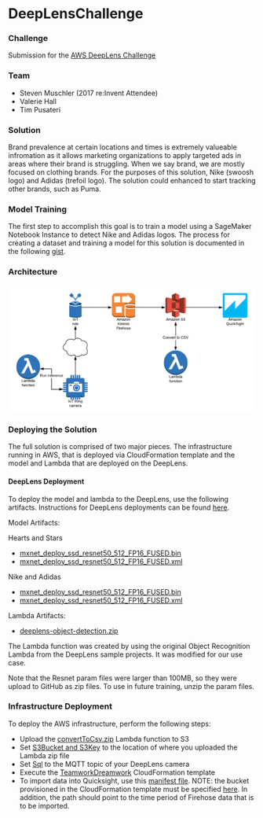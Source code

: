 # DeepLensChallenge
### Challenge
Submission for the [AWS DeepLens Challenge](https://awsdeeplens.devpost.com)

### Team
- Steven Muschler (2017 re:Invent Attendee)
- Valerie Hall
- Tim Pusateri

### Solution
Brand prevalence at certain locations and times is extremely valueable infromation as it allows marketing organizations to apply targeted ads in areas where their brand is struggling.  When we say brand, we are mostly focused on clothing brands.  For the purposes of this solution, Nike (swoosh logo) and Adidas (trefoil logo).  The solution could enhanced to start tracking other brands, such as Puma.

### Model Training
The first step to accomplish this goal is to train a model using a SageMaker Notebook Instance to detect Nike and Adidas logos.  The process for creating a dataset and training a model for this solution is documented in the following [gist](gist.md).

### Architecture
![Architecture Diagram](architecture_diagram.png)

### Deploying the Solution
The full solution is comprised of two major pieces.  The infrastructure running in AWS, that is deployed via CloudFormation template and the model and Lambda that are deployed on the DeepLens.

#### DeepLens Deployment
To deploy the model and lambda to the DeepLens, use the following artifacts.  Instructions for DeepLens deployments can be found [here](https://docs.aws.amazon.com/deeplens/latest/dg/deeplens-create-deploy-sample-project.html).

Model Artifacts:

Hearts and Stars
- [mxnet_deploy_ssd_resnet50_512_FP16_FUSED.bin](model/HeartsAndStars/mxnet_deploy_ssd_resnet50_512_FP16_FUSED.bin)
- [mxnet_deploy_ssd_resnet50_512_FP16_FUSED.xml](model/HeartsAndStars/mxnet_deploy_ssd_resnet50_512_FP16_FUSED.xml)

Nike and Adidas
- [mxnet_deploy_ssd_resnet50_512_FP16_FUSED.bin](model/NikeAndAdidas/mxnet_deploy_ssd_resnet50_512_FP16_FUSED.bin)
- [mxnet_deploy_ssd_resnet50_512_FP16_FUSED.xml](model/NikeAndAdidas/mxnet_deploy_ssd_resnet50_512_FP16_FUSED.xml)

Lambda Artifacts:
- [deeplens-object-detection.zip](deeplensLambda/deeplens-object-detection-55cbb706-fd05-44af-a713-991f045f4cda.zip)

The Lambda function was created by using the original Object Recognition Lambda from the DeepLens sample projects.  It was modified for our use case.

Note that the Resnet param files were larger than 100MB, so they were upload to GitHub as zip files.  To use in future training, unzip the param files.

### Infrastructure Deployment
To deploy the AWS infrastructure, perform the following steps:
- Upload the [convertToCsv.zip](lambda/convertToCsv.zip) Lambda function to S3
- Set [S3Bucket and S3Key](teamworkDreamwork.template#L89-L90) to the location of where you uploaded the Lambda zip file
- Set [Sql](teamworkDreamwork.template#L153) to the MQTT topic of your DeepLens camera
- Execute the [TeamworkDreamwork](teamworkDreamwork.template) CloudFormation template
- To import data into Quicksight, use this [manifest file](quicksight/manifest.json).  NOTE: the bucket provisioned in the CloudFormation template must be specified [here](quicksight/manifest.json#L3).  In addition, the path should point to the time period of Firehose data that is to be imported.
